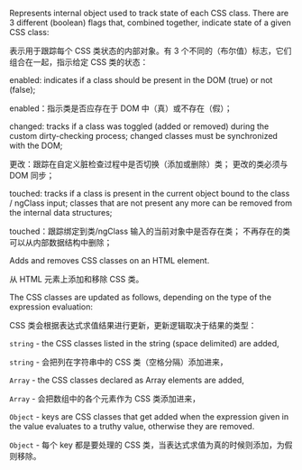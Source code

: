 Represents internal object used to track state of each CSS class. There are 3 different \(boolean\)
flags that, combined together, indicate state of a given CSS class:

表示用于跟踪每个 CSS 类状态的内部对象。有 3 个不同的（布尔值）标志，它们组合在一起，指示给定 CSS 类的状态：

enabled: indicates if a class should be present in the DOM \(true\) or not \(false\);

enabled：指示类是否应存在于 DOM 中（真）或不存在（假）；

changed: tracks if a class was toggled \(added or removed\) during the custom dirty-checking
process; changed classes must be synchronized with the DOM;

更改：跟踪在自定义脏检查过程中是否切换（添加或删除）类； 更改的类必须与 DOM 同步；

touched: tracks if a class is present in the current object bound to the class / ngClass input;
classes that are not present any more can be removed from the internal data structures;

touched：跟踪绑定到类/ngClass 输入的当前对象中是否存在类； 不再存在的类可以从内部数据结构中删除；

Adds and removes CSS classes on an HTML element.

从 HTML 元素上添加和移除 CSS 类。

The CSS classes are updated as follows, depending on the type of the expression evaluation:

CSS 类会根据表达式求值结果进行更新，更新逻辑取决于结果的类型：

`string` - the CSS classes listed in the string \(space delimited\) are added,

`string` - 会把列在字符串中的 CSS 类（空格分隔）添加进来，

`Array` - the CSS classes declared as Array elements are added,

`Array` - 会把数组中的各个元素作为 CSS 类添加进来，

`Object` - keys are CSS classes that get added when the expression given in the value
           evaluates to a truthy value, otherwise they are removed.

`Object` - 每个 key 都是要处理的 CSS 类，当表达式求值为真的时候则添加，为假则移除。